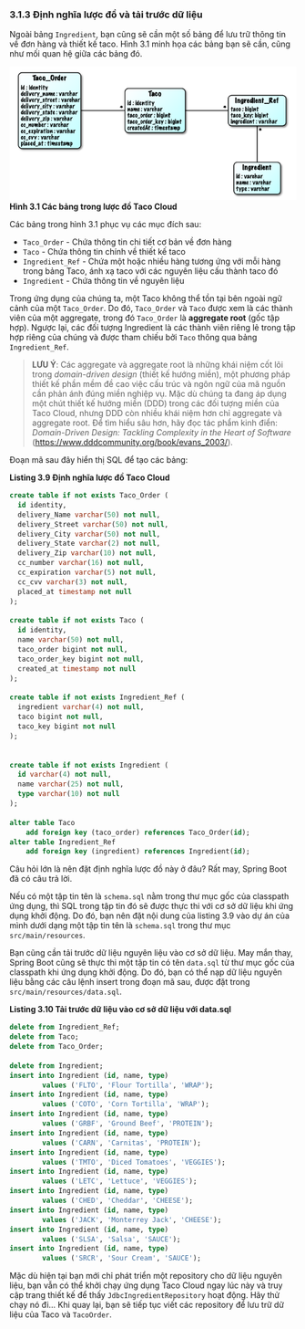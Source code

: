 ### 3.1.3 Định nghĩa lược đồ và tải trước dữ liệu

Ngoài bảng `Ingredient`, bạn cũng sẽ cần một số bảng để lưu trữ thông tin về đơn hàng và thiết kế taco. Hình 3.1 minh họa các bảng bạn sẽ cần, cũng như mối quan hệ giữa các bảng đó.

![](../../assets/3.1.png)  
**Hình 3.1 Các bảng trong lược đồ Taco Cloud**

Các bảng trong hình 3.1 phục vụ các mục đích sau:

* `Taco_Order` - Chứa thông tin chi tiết cơ bản về đơn hàng  
* `Taco` - Chứa thông tin chính về thiết kế taco  
* `Ingredient_Ref` - Chứa một hoặc nhiều hàng tương ứng với mỗi hàng trong bảng Taco, ánh xạ taco với các nguyên liệu cấu thành taco đó  
* `Ingredient` - Chứa thông tin về nguyên liệu  

Trong ứng dụng của chúng ta, một Taco không thể tồn tại bên ngoài ngữ cảnh của một `Taco_Order`. Do đó, `Taco_Order` và `Taco` được xem là các thành viên của một aggregate, trong đó `Taco_Order` là **aggregate root** (gốc tập hợp). Ngược lại, các đối tượng Ingredient là các thành viên riêng lẻ trong tập hợp riêng của chúng và được tham chiếu bởi `Taco` thông qua bảng `Ingredient_Ref`.

> **LƯU Ý**: Các aggregate và aggregate root là những khái niệm cốt lõi trong _domain-driven design_ (thiết kế hướng miền), một phương pháp thiết kế phần mềm đề cao việc cấu trúc và ngôn ngữ của mã nguồn cần phản ánh đúng miền nghiệp vụ. Mặc dù chúng ta đang áp dụng một chút thiết kế hướng miền (DDD) trong các đối tượng miền của Taco Cloud, nhưng DDD còn nhiều khái niệm hơn chỉ aggregate và aggregate root. Để tìm hiểu sâu hơn, hãy đọc tác phẩm kinh điển: _Domain-Driven Design: Tackling Complexity in the Heart of Software_ (<https://www.dddcommunity.org/book/evans_2003/>).

Đoạn mã sau đây hiển thị SQL để tạo các bảng:

**Listing 3.9 Định nghĩa lược đồ Taco Cloud**

```sql
create table if not exists Taco_Order (
  id identity,
  delivery_Name varchar(50) not null,
  delivery_Street varchar(50) not null,
  delivery_City varchar(50) not null,
  delivery_State varchar(2) not null,
  delivery_Zip varchar(10) not null,
  cc_number varchar(16) not null,
  cc_expiration varchar(5) not null,
  cc_cvv varchar(3) not null,
  placed_at timestamp not null
);

create table if not exists Taco (
  id identity,
  name varchar(50) not null,
  taco_order bigint not null,
  taco_order_key bigint not null,
  created_at timestamp not null
);

create table if not exists Ingredient_Ref (
  ingredient varchar(4) not null,
  taco bigint not null,
  taco_key bigint not null
);


create table if not exists Ingredient (
  id varchar(4) not null,
  name varchar(25) not null,
  type varchar(10) not null
);

alter table Taco
    add foreign key (taco_order) references Taco_Order(id);
alter table Ingredient_Ref
    add foreign key (ingredient) references Ingredient(id);
```

Câu hỏi lớn là nên đặt định nghĩa lược đồ này ở đâu? Rất may, Spring Boot đã có câu trả lời.

Nếu có một tập tin tên là `schema.sql` nằm trong thư mục gốc của classpath ứng dụng, thì SQL trong tập tin đó sẽ được thực thi với cơ sở dữ liệu khi ứng dụng khởi động. Do đó, bạn nên đặt nội dung của listing 3.9 vào dự án của mình dưới dạng một tập tin tên là `schema.sql` trong thư mục `src/main/resources`.

Bạn cũng cần tải trước dữ liệu nguyên liệu vào cơ sở dữ liệu. May mắn thay, Spring Boot cũng sẽ thực thi một tập tin có tên `data.sql` từ thư mục gốc của classpath khi ứng dụng khởi động. Do đó, bạn có thể nạp dữ liệu nguyên liệu bằng các câu lệnh insert trong đoạn mã sau, được đặt trong `src/main/resources/data.sql`.

**Listing 3.10 Tải trước dữ liệu vào cơ sở dữ liệu với data.sql**  

```sql
delete from Ingredient_Ref;
delete from Taco;
delete from Taco_Order;

delete from Ingredient;
insert into Ingredient (id, name, type)
        values ('FLTO', 'Flour Tortilla', 'WRAP');
insert into Ingredient (id, name, type)
        values ('COTO', 'Corn Tortilla', 'WRAP');
insert into Ingredient (id, name, type)
        values ('GRBF', 'Ground Beef', 'PROTEIN');
insert into Ingredient (id, name, type)
        values ('CARN', 'Carnitas', 'PROTEIN');
insert into Ingredient (id, name, type)
        values ('TMTO', 'Diced Tomatoes', 'VEGGIES');
insert into Ingredient (id, name, type)
        values ('LETC', 'Lettuce', 'VEGGIES');
insert into Ingredient (id, name, type)
        values ('CHED', 'Cheddar', 'CHEESE');
insert into Ingredient (id, name, type)
        values ('JACK', 'Monterrey Jack', 'CHEESE');
insert into Ingredient (id, name, type)
        values ('SLSA', 'Salsa', 'SAUCE');
insert into Ingredient (id, name, type)
        values ('SRCR', 'Sour Cream', 'SAUCE');
```

Mặc dù hiện tại bạn mới chỉ phát triển một repository cho dữ liệu nguyên liệu, bạn vẫn có thể khởi chạy ứng dụng Taco Cloud ngay lúc này và truy cập trang thiết kế để thấy `JdbcIngredientRepository` hoạt động. Hãy thử chạy nó đi... Khi quay lại, bạn sẽ tiếp tục viết các repository để lưu trữ dữ liệu của Taco và `TacoOrder`.
